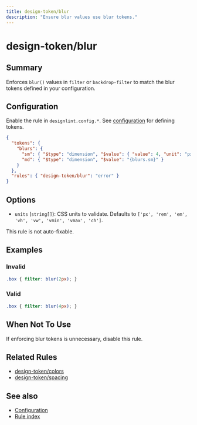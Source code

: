 ```yaml
---
title: design-token/blur
description: "Ensure blur values use blur tokens."
---
```


# design-token/blur

## Summary
Enforces `blur()` values in `filter` or `backdrop-filter` to match the blur tokens defined in your configuration.

## Configuration
Enable the rule in `designlint.config.*`. See [configuration](../../configuration.md) for defining tokens.

```json
{
  "tokens": {
    "blurs": {
      "sm": { "$type": "dimension", "$value": { "value": 4, "unit": "px" } },
      "md": { "$type": "dimension", "$value": "{blurs.sm}" }
    }
  },
  "rules": { "design-token/blur": "error" }
}
```

## Options
- `units` (`string[]`): CSS units to validate. Defaults to `['px', 'rem', 'em', 'vh', 'vw', 'vmin', 'vmax', 'ch']`.

This rule is not auto-fixable.

## Examples

### Invalid

```css
.box { filter: blur(2px); }
```

### Valid

```css
.box { filter: blur(4px); }
```

## When Not To Use
If enforcing blur tokens is unnecessary, disable this rule.

## Related Rules
- [design-token/colors](./colors.md)
- [design-token/spacing](./spacing.md)

## See also
- [Configuration](../../configuration.md)
- [Rule index](../index.md)

